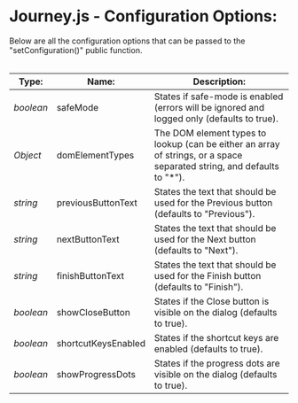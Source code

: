 # Journey.js - Configuration Options:

Below are all the configuration options that can be passed to the "setConfiguration()" public function.
<br>
<br>


| Type: | Name: | Description: |
| --- | --- | --- |
| *boolean* | safeMode | States if safe-mode is enabled (errors will be ignored and logged only (defaults to true). |
| *Object* | domElementTypes | The DOM element types to lookup (can be either an array of strings, or a space separated string, and defaults to "*"). |
| *string* | previousButtonText | States the text that should be used for the Previous button (defaults to "Previous"). |
| *string* | nextButtonText | States the text that should be used for the Next button (defaults to "Next"). |
| *string* | finishButtonText | States the text that should be used for the Finish button (defaults to "Finish"). |
| *boolean* | showCloseButton | States if the Close button is visible on the dialog (defaults to true). |
| *boolean* | shortcutKeysEnabled | States if the shortcut keys are enabled (defaults to true). |
| *boolean* | showProgressDots | States if the progress dots are visible on the dialog (defaults to true). |